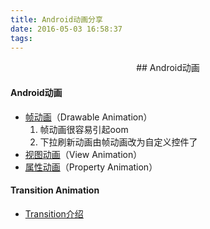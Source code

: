 ```yaml
---
title: Android动画分享
date: 2016-05-03 16:58:37
tags:
---
```


<center>## Android动画</center>

#### Android动画
- [帧动画](http://www.in-droid.com/2016/03/25/Android%E5%B8%A7%E5%8A%A8%E7%94%BB/)（Drawable Animation）
  1. 帧动画很容易引起oom
  2. 下拉刷新动画由帧动画改为自定义控件了
- [视图动画](http://www.in-droid.com/2016/03/31/Android%E8%A7%86%E5%9B%BE%E5%8A%A8%E7%94%BB/)（View Animation）
- [属性动画](http://www.in-droid.com/2016/04/15/Android%E5%B1%9E%E6%80%A7%E5%8A%A8%E7%94%BB/)（Property Animation）

#### Transition Animation
- [Transition介绍](http://www.in-droid.com/2016/04/28/Android-Transition-Animation%E4%BB%8B%E7%BB%8D/)
